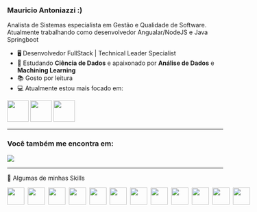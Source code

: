 ### Mauricio Antoniazzi :)
Analista de Sistemas especialista em Gestão e Qualidade de Software. Atualmente trabalhando como desenvolvedor Angualar/NodeJS e Java Springboot

 - 🖥️ Desenvolvedor FullStack | Technical Leader Specialist
 - 📘 Estudando **Ciência de Dados** e apaixonado por **Análise de Dados** e **Machining Learning**
 - 📚 Gosto por leitura
 - 💻 Atualmente estou mais focado em:

  <div display="inline">
    <img with="50" height="50" src="https://cdn.jsdelivr.net/gh/devicons/devicon@latest/icons/python/python-original.svg" />
    <img with="50" height="50" src="https://cdn.jsdelivr.net/gh/devicons/devicon@latest/icons/scikitlearn/scikitlearn-original.svg" />
    <img with="50" height="50" src="https://cdn.jsdelivr.net/gh/devicons/devicon@latest/icons/jupyter/jupyter-original-wordmark.svg" />
  </div>

<hr>

### Você também me encontra em:
<a href="https://www.linkedin.com/in/mauricio-antoniazzi-29435594/">
  <img src="https://img.shields.io/badge/linkedin-%230077B5.svg?style=for-the-badge&logo=linkedin&logoColor=white" />
</a>

<br />
<hr>

🚀 Algumas de minhas Skills

<div style="display: flex;">
  <img with="40" height="40" src="https://cdn.jsdelivr.net/gh/devicons/devicon@latest/icons/angular/angular-original.svg" />&nbsp;&nbsp;
  <img with="40" height="40" src="https://cdn.jsdelivr.net/gh/devicons/devicon@latest/icons/javascript/javascript-original.svg" />&nbsp;&nbsp;
  <img with="40" height="40" src="https://cdn.jsdelivr.net/gh/devicons/devicon@latest/icons/spring/spring-original.svg" />&nbsp;&nbsp;
  <img with="40" height="40" src="https://cdn.jsdelivr.net/gh/devicons/devicon@latest/icons/nodejs/nodejs-original-wordmark.svg" />&nbsp;&nbsp;
  <img with="40" height="40" src="https://cdn.jsdelivr.net/gh/devicons/devicon@latest/icons/bootstrap/bootstrap-original-wordmark.svg" />&nbsp;&nbsp;
  <img with="40" height="40" src="https://cdn.jsdelivr.net/gh/devicons/devicon@latest/icons/jupyter/jupyter-original-wordmark.svg" />&nbsp;&nbsp;
  <img with="40" height="40" src="https://cdn.jsdelivr.net/gh/devicons/devicon@latest/icons/python/python-original.svg" />&nbsp;&nbsp;
  <img with="40" height="40" src="https://cdn.jsdelivr.net/gh/devicons/devicon@latest/icons/fastapi/fastapi-original.svg" />&nbsp;&nbsp;
  <img with="40" height="40" src="https://cdn.jsdelivr.net/gh/devicons/devicon@latest/icons/sass/sass-original.svg" />&nbsp;&nbsp;
  <img with="40" height="40" src="https://cdn.jsdelivr.net/gh/devicons/devicon@latest/icons/docker/docker-original.svg" />&nbsp;&nbsp;
  <img with="40" height="40" src="https://cdn.jsdelivr.net/gh/devicons/devicon@latest/icons/microsoftsqlserver/microsoftsqlserver-original.svg" />&nbsp;&nbsp;
  <img with="40" height="40" src="https://cdn.jsdelivr.net/gh/devicons/devicon@latest/icons/postgresql/postgresql-original.svg" />&nbsp;&nbsp;
</div>
